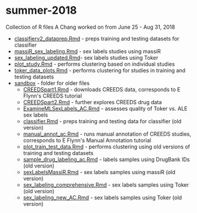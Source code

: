 # summer-2018
Collection of R files A Chang worked on from June 25 - Aug 31, 2018

- [classifierv2_dataprep.Rmd](classifierv2_dataprep.Rmd) - preps training and testing datasets for classifier
- [massiR_sex_labeling.Rmd](massiR_sex_labeling.Rmd) - sex labels studies using massiR
- [sex_labeling_updated.Rmd](sex_labeling_updated.Rmd)- sex labels studies using Toker
- [plot_study.Rmd](plot_study.Rmd) - performs clustering based on individual studies
- [toker_data_plots.Rmd](toker_data_plots.Rmd) - performs clustering for studies in training and testing datasets
- [sandbox](sandbox) - folder for older files
  - [CREEDSpart1.Rmd](CREEDSpart1.Rmd) - downloads CREEDS data, corresponds to E Flynn's CREEDS tutorial
  - [CREEDSpart2.Rmd](CREEDSpart2.Rmd) - further explores CREEDS drug data
  - [ExamineMLSexLabels_AC.Rmd](ExamineMLSexLabels_AC.Rmd) - assesses quality of Toker vs. ALE sex labels
  - [classifier.Rmd](classifier.Rmd) - preps training and testing data for classifier (old version)
  - [manual_annot_ac.Rmd](manual_annot_ac.Rmd) - runs manual annotation of CREEDS studies, corresponds to E Flynn's Manual Annotation tutorial
  - [plot_train_test_data.Rmd](plot_train_test_data.Rmd) - performs clustering using old versions of training and testing datasets
  - [sample_drug_labeling_ac.Rmd](sample_drug_labeling_ac.Rmd) - labels samples using DrugBank IDs (old version)
  - [sexLabelsMassiR.Rmd](sexLabelsMassiR.Rmd) - sex labels samples using massiR (old version)
  - [sex_labeling_comprehensive.Rmd](sex_labeling_comprehensive.Rmd) - sex labels samples using Toker (old version)
  - [sex_labeling_new_AC.Rmd](sex_labeling_new_AC.Rmd) - sex labels samples using Toker (old version)
